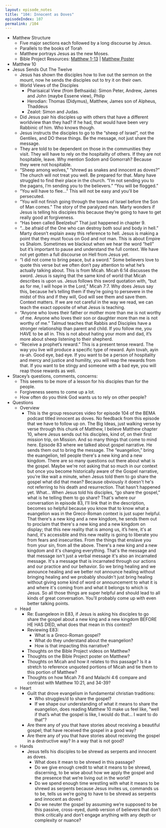 ```yaml
---
layout: episode_notes
title: "104: Innocent as Doves"
episodeIndex: 107
permalink: /104
---
```


- Matthew Structure
  - Five major sections each followed by a long discourse by Jesus.
  - Parallels to the books of Torah
  - Matthew portrays Jesus as the new Moses.
  - Bible Project Resources: [Matthew 1-13](https://thebibleproject.com/explore/matthew/) \| [Matthew Poster](https://bibleproject.com/view-resource/249/)
- Matthew 10
- Jesus Sends Out The Twelve
  - Jesus has shown the disciples how to live out the sermon on the mount, now he sends the disciples out to try it on their own.
  - World Views of the Disciples
    - Pharisaical View (from Bethsaida): Simon Peter, Andrew, James and John (maybe Essene view), Philip
    - Herodian: Thomas (Didymus), Matthew, James son of Alpheus, Thaddeus
    - Zealot: Simon and Judas.
  - Did Jesus pair his disciples up with others that have a different worldview than they had? If he had, that would have been very Rabbinic of him. Who knows though.
  - Jesus instructs the disciples to go to the “sheep of Israel”, not the Gentiles, and DO these things. Be the message, not just share the message.
  - They are told to be dependent on those in the communities they visit. They will have to rely on the hospitality of others. If they are not hospitable, leave. Why mention Sodom and Gomorrah? Because they were not hospitable.
  - “Sheep among wolves,” “shrewd as snakes and innocent as doves?” The church will not treat you well. Be prepared for that. Many have struggled to find their place in the church. “I’m not sending you to the pagans, I’m sending you to the believers.” “You will be flogged.”
  - “You will have to flee…” This will not be easy and you’ll be persecuted.
  - “You will not finish going through the towns of Israel before the Son of Man comes.” The story of the paralyzed man. Marty wonders if Jesus is telling his disciples this because they’re going to have to get really good at forgiveness.
  - “Has been called Beelzebul” That just happened in chapter 9.
  - “...be afraid of the One who can destroy both soul and body in hell.” Marty doesn’t explain away this reference to hell. Jesus is making a point that they must focus on God and not man. This is about Empire vs Shalom. Sometimes we blackout when we hear the word “hell” but it’s important to pause and understand the full context. We have not yet gotten a full discourse on Hell from Jesus yet.
  - “I did not come to bring peace, but a sword.” Some believers love to quote this verse but we often don’t pay attention to what he’s actually talking about. This is from Micah. Micah 6:14 discusses the sword. Jesus is saying that the same kind of world that Micah describes is upon us. Jesus follows this sword quotation with, “but as for me, I will hope in the Lord,” Micah 7:7. Why does Jesus say this, because he’s telling them if they’re going to persevere in the midst of this and if they will, God will see them and save them. Context matters. If we are not careful in the way we read, we can teach the exact opposite of what Jesus is teaching.
  - “Anyone who loves their father or mother more than me is not worthy of me. Anyone who loves their son or daughter more than me is not worthy of me.” Talmud teaches that Rabbis and Disciples have a stronger relationship than parent and child. If you follow me, you HAVE to be all in. This is not about hating your mom and dad, it’s more about sheep listening to their shepherd.
  - “Receive a prophet’s reward.” This is a present tense reward. The way you live will produce a specific type of reward. Ayin tovah, ayin ra-ah. Good eye, bad eye. If you want to be a person of hospitality and mercy and justice and humility, you will reap the rewards from that. If you want to be stingy and someone with a bad eye, you will reap those rewards as well.
- Stacey’s questions, comments, concerns:
  - This seems to be more of a lesson for his disciples than for the people.
  - Forgiveness seems to come up a lot.
  - How often do you think God wants us to rely on other people?
- Questions
  - Overview
    - This is the group resources video for episode 104 of the BEMA podcast titled innocent as doves. No feedback from this episode that we have to follow up on. The Big Ideas, just walking verse by verse through this chunk of Matthew, I believe Matthew chapter 10, where Jesus sends out his disciples, kind of, on their first mission trip, on Mission. And so many things that come to mind here. Episode 83 where we talked about gospel narrative. He sends them out to bring the message. The “euangelion,” bring the euangelion, tell people there's a new king and a new kingdom. There are so many questions out there about what is the gospel. Maybe we're not asking that so much in our context but once you become historically aware of the Gospel narrative, you're like wait a minute, when Jesus told them to go share the gospel what did that mean? Because obviously it doesn't he's not referring to his death and resurrection. That hasn't happened yet. What… When Jesus told his disciples, “go share the gospel,” what is he telling them to go share? That's where our conversation in episode 83, I'll link that in the description, becomes so helpful because you know that to know what a euangelion was in the Greco-Roman context is just super helpful. That there's a new king and a new kingdom, he sends them out to proclaim that there's a new king and a new kingdom on display; that this new reality that is among us, it’s here, it's at hand, it's accessible and this new reality is going to liberate you from fears and insecurities. From the things that enslave you from your sin, from all the above. There's a new king and a new kingdom and it's changing everything. That's the message and that message isn't just a verbal message it's also an incarnated message. It's a message that is incarnated through our actions and our practice and our behavior. So we bring healing and we announce healing and we better not announce healing without bringing healing and we probably shouldn't just bring healing without giving some kind of word or announcement to what it is and where it's coming from and what it belongs to which is Jesus. So all those things are super helpful and should lead to all kinds of great conversation. You'll probably come up with even better talking points.
  - Head
    - Re: Euangeleon in E83, if Jesus is asking his disciples to go share the gospel about a new king and a new kingdom BEFORE HE HAS DIED, what does that mean in this context?
    - Reviewing E83:
      - What is a Greco-Roman gospel?
      - What do they understand about the euangelion?
      - How is that impacting this narrative?
    - Thoughts on the Bible Project videos on Matthew?
    - Thoughts on the Bible Project poster on Matthew?
    - Thoughts on Micah and how it relates to this passage? Is it a stretch to reference unquoted portions of Micah and tie them to this portion of Matthew?
    - Thoughts on how Micah 7:6 and Malachi 4:6 compare and contrast with Matthew 10:21, and 34-39?
  - Heart
    - Guilt that drove evangelism in fundamental christian traditions:
      - Who struggles/d to share the gospel? 
      - If we shape our understanding of what it means to share the euangelion, does reading Matthew 10 make us feel like, “well if that’s what the gospel is like, I would do that… I want to do that”?
    - Are there any of you that have stories about receiving a beautiful gospel; that have received the gospel in a good way?
    -  Are there any of you that have stories about receiving the gospel in a destructive way? In a way that is not good?
  - Hands
    - Jesus tells his disciples to be shrewd as serpents and innocent as doves.
      - What does it mean to be shrewd in this passage? 
      - Do we give enough credit to what it means to be shrewd, discerning, to be wise about how we apply the gospel and the presence that we’re living out in the world?
      - Do we spend enough time wrestling with what it means to be shrewd as serpents because Jesus invites us, commands us to be, tells us we’re going to have to be shrewd as serpents and innocent as doves?
      - Do we neuter the gospel by assuming we’re supposed to be this passive, cross-eyed, dumb version of believers that don’t think critically and don’t engage anything with any depth or complexity or nuance?

